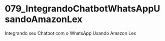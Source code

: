 # 079_IntegrandoChatbotWhatsAppUsandoAmazonLex
Integrando seu Chatbot com o WhatsApp Usando Amazon Lex
